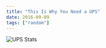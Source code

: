 ```yaml
---
title: "This Is Why You Need a UPS"
date: 2016-09-09
tags: ["random"]
---
```


![UPS Stats](/images/Screenshot_2016-08-25_22-08-39.png)
